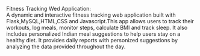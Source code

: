Fitness Tracking Wed Application:
<br>
A dynamic and interactive fitness tracking web application built with Flask,MySQL,HTML,CSS and Javascript.This app allows users to track their workouts, log meals, monitor steps, calculate BMI and track sleep.
It also includes personalized Indian meal suggestions to help users stay on a healthy diet. It provides daily reports with personized suggestions by analyzing the data provided throughout the day.

